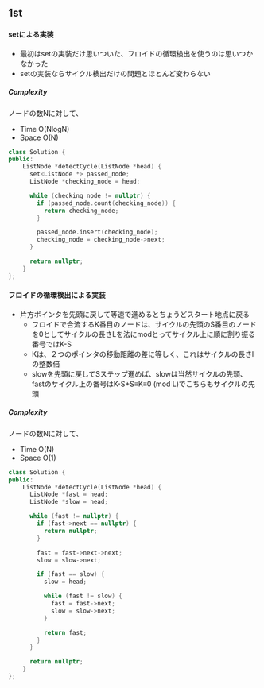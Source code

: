## 1st

#### setによる実装
- 最初はsetの実装だけ思いついた、フロイドの循環検出を使うのは思いつかなかった
- setの実装ならサイクル検出だけの問題とほとんど変わらない

##### Complexity
ノードの数Nに対して、
- Time O(NlogN)  
- Space O(N)
  
```C++
class Solution {
public:
    ListNode *detectCycle(ListNode *head) {
      set<ListNode *> passed_node;
      ListNode *checking_node = head;

      while (checking_node != nullptr) {
        if (passed_node.count(checking_node)) {
          return checking_node;
        }

        passed_node.insert(checking_node);
        checking_node = checking_node->next;
      }

      return nullptr;
    }
};
```

#### フロイドの循環検出による実装
- 片方ポインタを先頭に戻して等速で進めるとちょうどスタート地点に戻る
  - フロイドで合流するK番目のノードは、サイクルの先頭のS番目のノードを0としてサイクルの長さLを法にmodとってサイクル上に順に割り振る番号ではK-S
  - Kは、２つのポインタの移動距離の差に等しく、これはサイクルの長さlの整数倍
  - slowを先頭に戻してSステップ進めば、slowは当然サイクルの先頭、fastのサイクル上の番号はK-S+S≡K≡0 (mod L)でこちらもサイクルの先頭

##### Complexity
ノードの数Nに対して、
- Time O(N)  
- Space O(1)  

```C++
class Solution {
public:
    ListNode *detectCycle(ListNode *head) {
      ListNode *fast = head;
      ListNode *slow = head;

      while (fast != nullptr) {
        if (fast->next == nullptr) {
          return nullptr;
        }

        fast = fast->next->next;
        slow = slow->next;

        if (fast == slow) {
          slow = head;

          while (fast != slow) {
            fast = fast->next;
            slow = slow->next;
          }

          return fast;
        }
      }

      return nullptr;
    }
};
```
